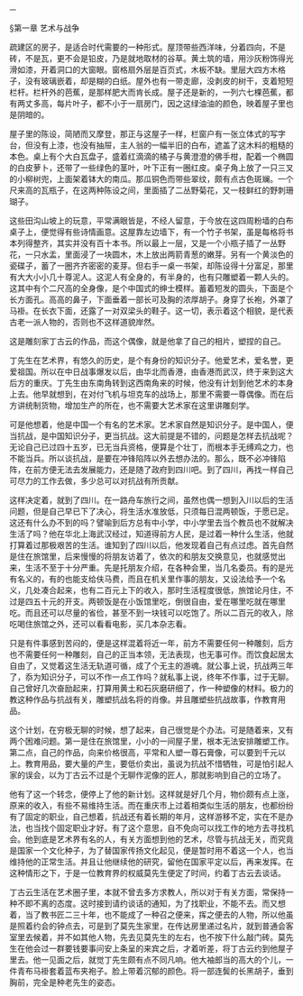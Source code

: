     一 

   §第一章 艺术与战争

   疏建区的房子，是适合时代需要的一种形式。屋顶带些西洋味，分着四向，不是砖，不是瓦，更不会是铅皮，乃是就地取材的谷草。黄土筑的墙，用沙灰粉饰得光滑如漆，开着洞口的大窗眼。窗格扇外层是百页式，木板不缺。里层大四方木格子，没有玻璃嵌着，却是糊的白纸。屋外也有一带走廊，没剥皮的树干，支着短短栏杆。栏杆外的芭蕉，是那样肥大而肯长成。屋子还是新的，一列六七棵芭蕉，都有两丈多高，每片叶子，都不小于一扇房门，因之这绿油油的颜色，映着屋子里也是阴暗的。

   屋子里的陈设，简陋而又摩登，那正与这屋子一样，栏窗户有一张立体式的写字台，但没有上漆，也没有抽屉，主人翁的一幅半旧的白布，遮盖了这木料的粗糙的本色。桌上有个大白瓦盘子，盛着红滴滴的橘子与黄澄澄的佛手柑，配着一个椭圆的白皮萝卜，还带了一些绿色的茎叶，叶下正有一圈红皮。桌子角上放了一只三叉的小柳树兜，上面架着钵大的南瓜。那瓜铜色而带些翠纹，颇有点古色斑斓。一个尺来高的瓦瓶子，在这两种陈设之间，里面插了二丛野菊花，又一枝鲜红的野刺珊瑚子。

   这些田沟山坡上的玩意，平常满眼皆是，不经人留意，于今放在这四周粉墙的白布桌子上，便觉得有些诗情画意。这屋靠左边墙下，有一个竹子书架，虽是每格将书本列得整齐，其实并没有百十本书。所以最上一层，又是一个小瓶子插了一丛野花，一只水盂，里面浸了一块圆木，木上放出两箭青葱的嫩芽。另有一个黄淡色的瓷碟子，蓄了一圈齐齐密密的麦芽。但右手一桌一书架，却陈设得十分富足，那里有大大小小几十尊泥人。这泥人有全身的，有半身的，也有只雕塑着一颗人头的。这其中有个二尺高的全身像，是个中国式的绅士模样。蓄着短发的圆头，下面是个长方面孔。高高的鼻子，下面垂着一部长可及胸的浓厚胡子。身穿了长袍，外罩了马褂。在长衣下面，还露了一对双梁头的鞋子。这一切，表示着这个相貌，是代表古老一派人物的，否则也不这样道貌岸然。

   这是雕刻家丁古云的作品，而这个偶像，就是他拿了自己的相片，塑捏的自己。

   丁先生在艺术界，有悠久的历史，是个有身份的知识分子。他爱艺术，爱名誉，更爱祖国。所以在中日战事爆发以后，由华北而香港，由香港而武汉，终于来到这大后方的重庆。丁先生由东南角转到这西南角来的时候，他没有计划到他艺术的本身上去。他早就想到，在对付飞机与坦克车的战场上，那里不需要一尊偶像。而在后方讲统制货物，增加生产的所在，也不需要大艺术家在这里讲雕刻学。

   可是他想着，他是中国一个有名的艺术家。艺术家自然是知识分子。是中国人，便当抗战，是中国知识分子，更当抗战。这大前提是不错的，问题是怎样去抗战呢？无论自己已过四十五岁，已无当兵资格，便算是个壮丁，而根本手无缚鸡之力，也不能当兵。所以谈抗战，是要在冲锋陷阵以外去想办法的。那么，既不必冲锋陷阵，在前方便无法去发展能力，还是随了政府到四川吧。到了四川，再找一样自己可尽力的工作去做，多少总可以对抗战有所贡献。

   这样决定着，就到了四川。在一路舟车旅行之间，虽然也偶一想到入川以后的生活问题，但是自己早已下了决心，将生活水准放低，只须每日混两顿饭，于愿已足。这还有什么办不到的吗？譬喻到后方总有中小学，中小学里去当个教员也不就解决生活了吗？他在华北上海武汉经过，知道得前方人民，是过着一种什么生活，他就打算着过那极艰苦的生活。谁知到了四川以后，他发现着自己有点过虑。首先自然是住在旅馆里，后来慢慢的将朋友访着了，依次的和朋友交换意见，也就感觉出来，生活不至于十分严重。先是托朋友介绍，在各种会里，当几名委员。有的是光有名义的，有的也能支给伕马费，而且在机关里作事的朋友，又设法给予一个名义，几处凑合起来，也有二百元上下的收入，那时生活程度很低，旅馆论月住，不过是四五十元的开支。两顿饭是在小饭馆里吃，倒很自由，爱在哪里吃就在哪里吃。而且还可以尽量的省俭，甚至不到一块钱可以吃饱了。所以二百元的收入，除吃喝住旅馆之外，还可以看看电影，买几本杂志看。

   只是有件事感到苦闷的，便是这样混着将近一年，前方不需要任何一种雕刻，后方也不需要任何一种雕刻，自己的正当本领，无法表现，也无事可作。而饮食起居太自由了，又觉着这生活无轨道可循，成了个无主的游魂。就公事上说，抗战两三年了，忝为知识分子，可以不作一点工作吗？就私事上说，终年不作事，过于无聊。自己曾好几次奋励起来，打算用黄土和石灰磨研细了，作一种塑像的材料。极力的教这种作品与抗战有关，雕塑抗战名将的肖像。并且雕塑些抗战故事，作教育用品。

   这个计划，在穷极无聊的时候，想了起来，自己很觉是个办法。可是随着来，又有两个困难问题。第一是住在旅馆里，小小的一间屋子里，根本无法安排雕塑工作。第二点，自己的作品，向来价格很高，平常和人塑一尊石膏像，可以要到千元以上。教育用品，要大量的产生，要低价卖出，虽说为抗战不惜牺牲，可是怕引起人家的误会，以为丁古云不过是个无聊作泥像的匠人，那就影响到自己的立场了。

   他有了这一个转念，便停上了他的新计划。这样就是好几个月，物价颇有点上涨，原来的收入，有些不易维持生活。而在重庆市上过着相类似生活的朋友，也都纷纷有了固定的职业，自己想着，抗战还有着长期的年月，这样游移不定，实在不是办法，也当找个固定职业才好。有了这个意思，自不免向可以找工作的地方去寻找机会。他到底是艺术界有名的人，有关方面想到他的艺术，尽管与抗战无关，而究竟是国家一个文化种子，为了替国家传扬文化起见，便是暂时用不着这一个人，也当维持他的正常生活。并且让他继续他的研究，留他在国家平定以后，再来发挥。在这种情形之下，于是一位教育界的权威莫先生便定了时间，约着丁古云去谈话。

   丁古云生活在艺术圈子里，本就不曾去多方求教人，所以对于有关方面，常保持一种不即不离的态度。这时接到请约谈话的通知，为了找职业，不能不去。而又想着，当了教书匠二三十年，也不能成了一种召之便来，挥之便去的人物，所以他虽是照着约会的钟点去，可是到了莫先生家里，在传达房里递过名片，就到普通会客室里去候着，并不如其他人物，先去见莫先生的左右，也不按下什么敲门砖。莫先生在他会过一群要钱要事问安上条呈的来宾之后，才着听差，将丁古云约到他屋子里去。他一见面之后，就觉丁先生颇有点不同凡响。他大袖郎当的高大的个儿，一件青布马褂套着蓝布夹袍子。脸上带着沉郁的颜色。将一部连鬓的长黑胡子，垂到胸前，完全是种老先生的姿态。

